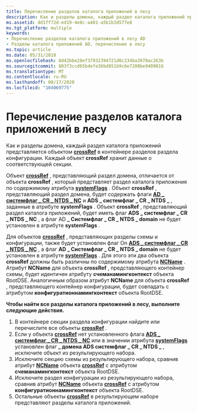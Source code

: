 ```yaml
---
title: Перечисление разделов каталога приложений в лесу
description: Как и разделы домена, каждый раздел каталога приложений представляется объектом crossRef в контейнере разделов раздела конфигурации.
ms.assetid: dd1ff72d-ed19-4e8c-a401-a5b1b3d577e8
ms.tgt_platform: multiple
keywords:
- Перечисление разделов каталога приложений в лесу AD
- Разделы каталога приложений AD, перечисление в лесу
ms.topic: article
ms.date: 05/31/2018
ms.openlocfilehash: 8d42bbe28ef37932394721d0c234ba3970ac263b
ms.sourcegitcommit: 803f3ccd65bdefe36bd851b9c6e7280be9489016
ms.translationtype: MT
ms.contentlocale: ru-RU
ms.lasthandoff: 08/17/2020
ms.locfileid: "104069775"
---
```

# <a name="enumerating-application-directory-partitions-in-a-forest"></a>Перечисление разделов каталога приложений в лесу

Как и разделы домена, каждый раздел каталога приложений представляется объектом [**crossRef**](/windows/desktop/ADSchema/c-crossref) в контейнере разделов раздела конфигурации. Каждый объект **crossRef** хранит данные о соответствующей секции.

Объект [**crossRef**](/windows/desktop/ADSchema/c-crossref) , представляющий раздел домена, отличается от объекта **crossRef** , который представляет раздел каталога приложения по содержимому атрибута [**systemFlags**](/windows/desktop/ADSchema/a-systemflags) . Объект **crossRef** , представляющий раздел домена, будет содержать флаги [**AD \_ системфлаг \_ CR \_ NTDS \_ NC**](/windows/win32/api/iads/ne-iads-ads_systemflag_enum) и **ADS \_ системфлаг \_ CR \_ NTDS \_** , заданные в атрибуте **systemFlags** . Объект **crossRef** , представляющий раздел каталога приложений, будет иметь флаг **ADS \_ системфлаг \_ CR \_ NTDS \_ NC** , а флаг AD **\_ Системфлаг \_ CR \_ NTDS \_ domain** не будет установлен в атрибуте **systemFlags** .

Для объектов [**crossRef**](/windows/desktop/ADSchema/c-crossref) , представляющих разделы схемы и конфигурации, также будет установлен флаг On [**ADS \_ системфлаг \_ CR \_ NTDS \_ NC**](/windows/win32/api/iads/ne-iads-ads_systemflag_enum) , а флаг **AD \_ Системфлаг \_ CR \_ NTDS \_ domain** не будет установлен в атрибуте [**systemFlags**](/windows/desktop/ADSchema/a-systemflags) . Для этого эти два объекта **crossRef** должны быть различны по содержимому атрибута [**NCName**](/windows/desktop/ADSchema/a-ncname) . Атрибут **NCName** для объекта **crossRef** , представляющего контейнер схемы, будет идентичен атрибуту **счеманамингконтекст** объекта RootDSE. Аналогичным образом атрибут **NCName** для объекта **crossRef** , представляющего контейнер конфигурации, будет совпадать с атрибутом **конфигуратионнамингконтекст** объекта RootDSE.

**Чтобы найти все разделы каталога приложений в лесу, выполните следующие действия.**

1.  В контейнере секции раздела конфигурации найдите или перечислите все объекты [**crossRef**](/windows/desktop/ADSchema/c-crossref) .
2.  Если у объекта [**crossRef**](/windows/desktop/ADSchema/c-crossref) нет установленного флага [**ADS \_ системфлаг \_ CR \_ NTDS \_ NC**](/windows/win32/api/iads/ne-iads-ads_systemflag_enum) или в значении атрибута [**systemFlags**](/windows/desktop/ADSchema/a-systemflags) установлен флаг **\_ домена ADS системфлаг \_ CR \_ NTDS \_** , исключите объект из результирующего набора.
3.  Исключите секцию схемы из результирующего набора, сравнив атрибут [**NCName**](/windows/desktop/ADSchema/a-ncname) объекта [**crossRef**](/windows/desktop/ADSchema/c-crossref) с атрибутом **счеманамингконтекст** объекта RootDSE.
4.  Исключите раздел конфигурации из результирующего набора, сравнив атрибут [**NCName**](/windows/desktop/ADSchema/a-ncname) объекта [**crossRef**](/windows/desktop/ADSchema/c-crossref) с атрибутом **конфигуратионнамингконтекст** объекта RootDSE.
5.  Остальные объекты [**crossRef**](/windows/desktop/ADSchema/c-crossref) в результирующем наборе представляют разделы каталога приложений.

 

 